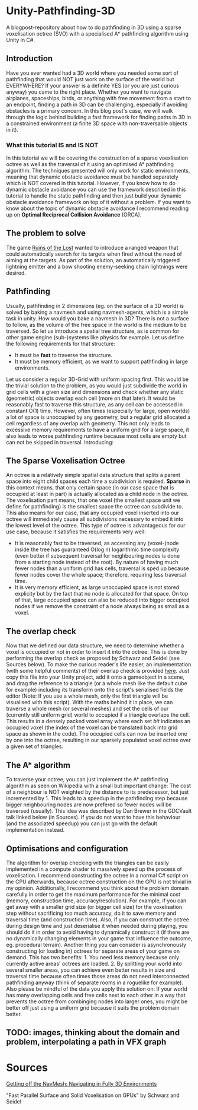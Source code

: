 # Unity-Pathfinding-3D
A blogpost-repository about how to do pathfinding in 3D using a sparse voxelisation octree (SVO) with a specialised A* pathfinding algorithm using Unity in C#.

## Introduction
Have you ever wanted had a 3D world where you needed some sort of pathfinding that would NOT just work on the surface of the world but EVERYWHERE? If your answer is a definite YES (or you are just curious anyway) you came to the right place. Whether you want to navigate airplanes, spaceships, birds, or anything with free movement from a start to an endpoint, finding a path in 3D can be challenging, especially if avoiding obstacles is a primary concern. In this blog post's case, we will walk through the logic behind building a fast framework for finding paths in 3D in a constrained environment (a finite 3D space with non-traversable objects in it).

### What this tutorial IS and IS NOT
In this tutorial we will be covering the construction of a sparse voexlisation octree as well as the traversal of it using an optimised A* pathfinding algorithm. The techniques presented will only work for static environments, meaning that dynamic obstacle avoidance must be handled separately which is NOT covered in this tutorial. However, if you know how to do dynamic obstacle avoidance you can use the framework described in this tutorial to handle the static pathfinding and then just build your dynamic obstacle avoidance framework on top of it without a problem. If you want to know about the topic of dynamic obstacle avoidance I recommend reading up on **Optimal Reciprocal Collision Avoidance** (ORCA).

## The problem to solve
The game [Ruins of the Lost](https://portfolio.fh-salzburg.ac.at/projects/2022-ruins-of-the-lost) wanted to introduce a ranged weapon that could automatically search for its targets when fired without the need of aiming at the targets. As part of the solution, an automatically triggered lightning emitter and a bow shooting enemy-seeking chain lightnings were desired.

## Pathfinding
Usually, pathfinding in 2 dimensions (eg. on the surface of a 3D world) is solved by baking a navmesh and using navmesh-agents, which is a simple task in unity. How would you bake a navmesh in 3D? There is not a surface to follow, as the volume of the free space in the world is the medium to be traversed. So let us introduce a spatial tree structure, as is common for other game engine (sub-)systems like physics for example. Let us define the following requirements for that structure:
* It must be **fast** to traverse the structure.
* It must be memory efficient, as we want to support pathfinding in large environments.

Let us consider a regular 3D-Grid with uniform spacing first. This would be the trivial solution to the problem, as you would just subdivide the world in grid cells with a given size and dimensions and check whether any static (geometric) objects overlap each cell (more on that later). It would be reasonably fast to traverse this structure, as any cell can be accessed in constant O(1) time. However, often times (especially for large, open worlds) a lot of space is unoccupied by any geometry, but a regular grid allocated a cell regardless of any overlap with geometry. This not only leads to excessive memory requirements to have a uniform grid for a large space, it also leads to worse pathfinding runtime because most cells are empty but can not be skipped in traversal. Introducing:

## The **S**parse **V**oxelisation **O**ctree
An octree is a relatively simple spatial data structure that splits a parent space into eight child spaces each time a subdivision is required. **Sparse** in this context means, that only certain space (in our case space that is occupied at least in part) is actually allocated as a child node in the octree. The voxelisation part means, that one voxel (the smallest space unit we define for pathfinding) is the smallest space the octree can subdivide to. This also means for our case, that any occupied voxel inserted into our octree will immediately cause all subdivisions necessary to embed it into the lowest level of the octree. This type of octree is advantageous for our use case, because it satisfies the requirements very well:
* It is reasonably fast to be traversed, as accessing any (voxel-)node  inside the tree has guaranteed O(log n) logarithmic time complexity (even better if subsequent traversal for neighbouring nodes is done from a starting node instead of the root). By nature of having much fewer nodes than a uniform grid has cells, traversal is sped up because fewer nodes cover the whole space; therefore, requiring less traversal time.
* It is very memory efficient, as large unoccupied space is not stored explicity but by the fact that no node is allocated for that space. On top of that, large occupied space can also be reduced into bigger occupied nodes if we remove the constraint of a node always being as small as a voxel.

## The overlap check
Now that we defined our data structure, we need to determine whether a voxel is occupied or not in order to insert it into the octree. This is done by performing the overlap check as proposed by Schwarz and Seidel (see Sources below). To make the curious reader's life easier, an implementation (with some helpful comments) of their overlap check is provided [here](https://gist.github.com/Gornhoth/d3ab60d40689148e5a5f9a5566259d51). Just copy this file into your Unity project, add it onto a gameobject in a scene, and drag the reference to a triangle (or a whole mesh like the default cube for example) including its transform onto the script's serialised fields the editor (Note: If you use a whole mesh, only the first triangle will be visualised with this script). With the maths behind it in place, we can traverse a whole mesh (or several meshes) and set the cells of our (currently still uniform grid) world to occupied if a triangle overlaps the cell. This results in a densely packed voxel array where each set _bit_ indicates an occupied voxel (the index of the voxel can be translated back into grid space as shown in the code). The occupied cells can now be inserted one by one into the octree, resulting in our sparsely populated voxel octree over a given set of triangles.

## The A* algorithm
To traverse your octree, you can just implement the A* pathfinding algorithm as seen on Wikipedia with a small but important change: The cost of a neighbour is NOT weighted by the distance to its predecessor, but just incremented by 1. This leads to a speedup in the pathfinding step because bigger neighbouring nodes are now prefered so fewer nodes will be traversed (usually). This idea was described by Dan Brewer in the GDCVault talk linked below (in Sources). If you do not want to have this behaviour (and the associated speedup) you can just go with the default implementation instead.

## Optimisations and configuration
The algorithm for overlap checking with the triangles can be easily implemented in a compute shader to massively speed up the process of voxelisation. I recommend constructing the octree in a normal C# script on the CPU afterwards, because octree construction on the GPU is not trivial in my opinion. Additionally, I recommend you think about the problem domain carefully in order to get the maximum performance for the minimal cost (memory, construction time, accuracy/resolution). For example, if you can get away with a smaller grid size (or bigger cell size) for the voxelisation step without sacrificing too much accuracy, do it to save memory and traversal time (and construction time). Also, if you can construct the octree during design time and just deserialise it when needed during playing, you should do it in order to avoid having to dynamically construct it (if there are no dynamically changing elements in your game that influence the outcome, eg. procedural terrain). Another thing you can consider is asynchronously constructing (or loading in) octrees for separate areas of your game on demand. This has two benefits: 1. You need less memory because only currently active areas' octrees are loaded. 2. By splitting your world into several smaller areas, you can achieve even better results in size and traversal time because often times those areas do not need interconnected pathfinding anyway (think of separate rooms in a roguelike for example). Also please be mindful of the data you apply this solution on: If your world has many overlapping cells and free cells next to each other in a way that prevents the octree from combinging nodes into larger ones, you might be better off just using a uniform grid because it suits the problem domain better.

## TODO: images, thinking about the domain and problem, interpolating a path in VFX graph

# Sources
[Getting off the NavMesh: Navigating in Fully 3D Environments](https://www.gdcvault.com/play/1022016/Getting-off-the-NavMesh-Navigating)

"Fast Parallel Surface and Solid Voxelisation on GPUs" by Schwarz and Seidel
